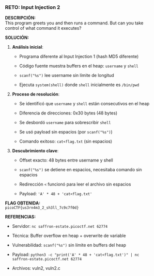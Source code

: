 ### **RETO:** Input Injection 2

**DESCRIPCIÓN:**  
This program greets you and then runs a command. But can you take control of what command it executes?

**SOLUCIÓN:**

1. **Análisis inicial**:
    
    - Programa diferente al Input Injection 1 (hash MD5 diferente)
        
    - Código fuente muestra buffers en el heap: `username` y `shell`
        
    - `scanf("%s")` lee username sin límite de longitud
        
    - Ejecuta `system(shell)` donde `shell` inicialmente es `/bin/pwd`
        
2. **Proceso de resolución**:
    
    - Se identificó que `username` y `shell` están consecutivos en el heap
        
    - Diferencia de direcciones: 0x30 bytes (48 bytes)
        
    - Se desbordó `username` para sobrescribir `shell`
        
    - Se usó payload sin espacios (por `scanf("%s")`)
        
    - Comando exitoso: `cat<flag.txt` (sin espacios)
        
3. **Descubrimiento clave**:
    
    - Offset exacto: 48 bytes entre username y shell
        
    - `scanf("%s")` se detiene en espacios, necesitaba comando sin espacios
        
    - Redirección `<` funcionó para leer el archivo sin espacios
        
    - Payload: `'A' * 48 + 'cat<flag.txt'`
        

**FLAG OBTENIDA:**  
`picoCTF{us3rn4m3_2_sh3ll_7c9c7f0d}`

**REFERENCIAS:**

- Servidor: `nc saffron-estate.picoctf.net 62774`
    
- Técnica: Buffer overflow en heap + overwrite de variable
    
- Vulnerabilidad: `scanf("%s")` sin límite en buffers del heap
    
- Payload: `python3 -c "print('A' * 48 + 'cat<flag.txt')" | nc saffron-estate.picoctf.net 62774`
    
- Archivos: vuln2, vuln2.c